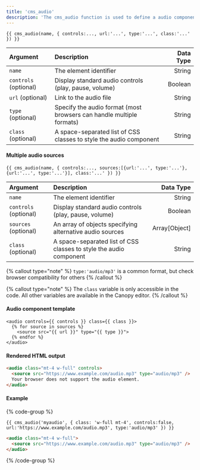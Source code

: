 ```yaml
---
title: 'cms_audio'
description: 'The cms_audio function is used to define a audio component which can be edited on the Canopy editor.'
---
```


```canvas {% process=false %}
{{ cms_audio(name, { controls:..., url:'...', type:'...', class:'...' }) }}
```

| Argument              | Description                                                          | Data Type |
| :-------------------- | :------------------------------------------------------------------- | --------: |
| `name`                | The element identifier                                               |    String |
| `controls` (optional) | Display standard audio controls (play, pause, volume)                |   Boolean |
| `url` (optional)      | Link to the audio file                                               |    String |
| `type` (optional)     | Specify the audio format (most browsers can handle multiple formats) |    String |
| `class` (optional)    | A space-separated list of CSS classes to style the audio component   |    String |

#### Multiple audio sources

```canvas {% process=false %}
{{ cms_audio(name, { controls:..., sources:[{url:'...', type:'...'},{url:'...', type:'...'}], class:'...' }) }}
```

| Argument              | Description                                                        |     Data Type |
| :-------------------- | :----------------------------------------------------------------- | ------------: |
| `name`                | The element identifier                                             |        String |
| `controls` (optional) | Display standard audio controls (play, pause, volume)              |       Boolean |
| `sources` (optional)  | An array of objects specifying alternative audio sources           | Array[Object] |
| `class` (optional)    | A space-separated list of CSS classes to style the audio component |        String |

{% callout type="note" %}
`type:'audio/mp3'` is a common format, but check browser compatibility for others
{% /callout %}

{% callout type="note" %}
The `class` variable is only accessible in the code. All other variables are available in the Canopy editor.
{% /callout %}

#### Audio component template

```canvas {% process=false %}
<audio controls={{ controls }} class={{ class }}>
  {% for source in sources %}
    <source src="{{ url }}" type="{{ type }}">
  {% endfor %}
</audio>
```

#### Rendered HTML output

```html {% process=false %}
<audio class="mt-4 w-full" controls>
  <source src="https://www.example.com/audio.mp3" type="audio/mp3" />
  Your browser does not support the audio element.
</audio>
```

#### Example

{% code-group %}

```canvas {% process=false filename="index.html" %}
{{ cms_audio('myaudio', { class: 'w-full mt-4', controls:false,  url:'https://www.example.com/audio.mp3', type:'audio/mp3' }) }}
```

```html {% process=false filename="Output" %}
<audio class="mt-4 w-full">
  <source src="https://www.example.com/audio.mp3" type="audio/mp3" />
</audio>
```

{% /code-group %}
